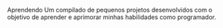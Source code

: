 Aprendendo
Um compilado de pequenos projetos desenvolvidos com o objetivo de aprender e aprimorar minhas habilidades como programador.












